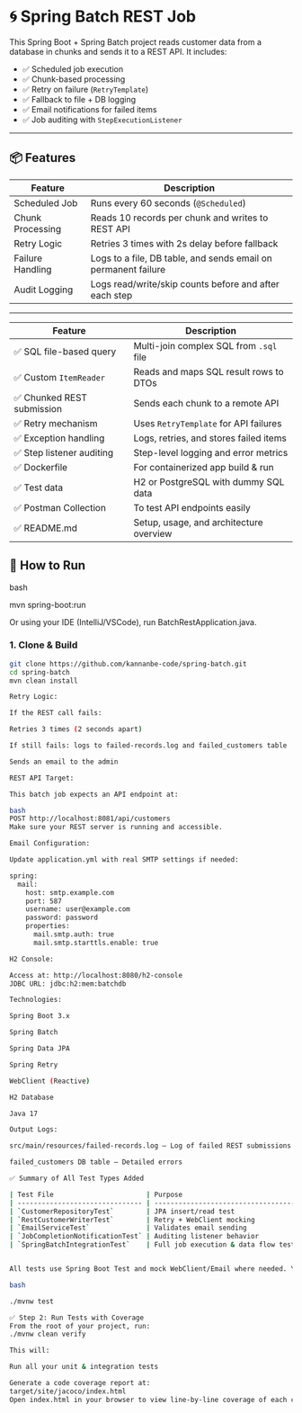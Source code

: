 # 🌀 Spring Batch REST Job

This Spring Boot + Spring Batch project reads customer data from a database in chunks and sends it to a REST API. It includes:

- ✅ Scheduled job execution
- ✅ Chunk-based processing
- ✅ Retry on failure (`RetryTemplate`)
- ✅ Fallback to file + DB logging
- ✅ Email notifications for failed items
- ✅ Job auditing with `StepExecutionListener`

---

## 📦 Features

| Feature               | Description                                                                 |
|----------------------|-----------------------------------------------------------------------------|
| Scheduled Job         | Runs every 60 seconds (`@Scheduled`)                                        |
| Chunk Processing      | Reads 10 records per chunk and writes to REST API                          |
| Retry Logic           | Retries 3 times with 2s delay before fallback                               |
| Failure Handling      | Logs to a file, DB table, and sends email on permanent failure             |
| Audit Logging         | Logs read/write/skip counts before and after each step                     |

---

| Feature                   | Description                             |
| ------------------------- | --------------------------------------- |
| ✅ SQL file-based query    | Multi-join complex SQL from `.sql` file |
| ✅ Custom `ItemReader`     | Reads and maps SQL result rows to DTOs  |
| ✅ Chunked REST submission | Sends each chunk to a remote API        |
| ✅ Retry mechanism         | Uses `RetryTemplate` for API failures   |
| ✅ Exception handling      | Logs, retries, and stores failed items  |
| ✅ Step listener auditing  | Step-level logging and error metrics    |
| ✅ Dockerfile              | For containerized app build & run       |
| ✅ Test data               | H2 or PostgreSQL with dummy SQL data    |
| ✅ Postman Collection      | To test API endpoints easily            |
| ✅ README.md               | Setup, usage, and architecture overview |


## 🚀 How to Run

bash

mvn spring-boot:run

Or using your IDE (IntelliJ/VSCode), run BatchRestApplication.java.

### 1. Clone & Build

```bash
git clone https://github.com/kannanbe-code/spring-batch.git
cd spring-batch
mvn clean install

Retry Logic:

If the REST call fails:

Retries 3 times (2 seconds apart)

If still fails: logs to failed-records.log and failed_customers table

Sends an email to the admin

REST API Target:

This batch job expects an API endpoint at:

bash
POST http://localhost:8081/api/customers
Make sure your REST server is running and accessible.

Email Configuration:

Update application.yml with real SMTP settings if needed:

spring:
  mail:
    host: smtp.example.com
    port: 587
    username: user@example.com
    password: password
    properties:
      mail.smtp.auth: true
      mail.smtp.starttls.enable: true

H2 Console:

Access at: http://localhost:8080/h2-console
JDBC URL: jdbc:h2:mem:batchdb

Technologies:

Spring Boot 3.x

Spring Batch

Spring Data JPA

Spring Retry

WebClient (Reactive)

H2 Database

Java 17

Output Logs:

src/main/resources/failed-records.log — Log of failed REST submissions

failed_customers DB table — Detailed errors

✅ Summary of All Test Types Added

| Test File                       | Purpose                             |
| ------------------------------- | ----------------------------------- |
| `CustomerRepositoryTest`        | JPA insert/read test                |
| `RestCustomerWriterTest`        | Retry + WebClient mocking           |
| `EmailServiceTest`              | Validates email sending             |
| `JobCompletionNotificationTest` | Auditing listener behavior          |
| `SpringBatchIntegrationTest`    | Full job execution & data flow test |


All tests use Spring Boot Test and mock WebClient/Email where needed. You can run them via:

bash

./mvnw test

✅ Step 2: Run Tests with Coverage
From the root of your project, run:
./mvnw clean verify

This will:

Run all your unit & integration tests

Generate a code coverage report at:
target/site/jacoco/index.html
Open index.html in your browser to view line-by-line coverage of each class and method.
